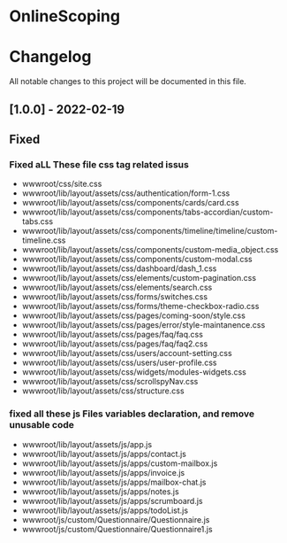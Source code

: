 # OnlineScoping
# Changelog
All notable changes to this project will be documented in this file.

## [1.0.0] - 2022-02-19
## Fixed

### Fixed aLL These file css tag related issus

- wwwroot/css/site.css
- wwwroot/lib/layout/assets/css/authentication/form-1.css
- wwwroot/lib/layout/assets/css/components/cards/card.css
- wwwroot/lib/layout/assets/css/components/tabs-accordian/custom-tabs.css
- wwwroot/lib/layout/assets/css/components/timeline/timeline/custom-timeline.css
- wwwroot/lib/layout/assets/css/components/custom-media_object.css
- wwwroot/lib/layout/assets/css/components/custom-modal.css
- wwwroot/lib/layout/assets/css/dashboard/dash_1.css
- wwwroot/lib/layout/assets/css/elements/custom-pagination.css
- wwwroot/lib/layout/assets/css/elements/search.css
- wwwroot/lib/layout/assets/css/forms/switches.css
- wwwroot/lib/layout/assets/css/forms/theme-checkbox-radio.css
- wwwroot/lib/layout/assets/css/pages/coming-soon/style.css
- wwwroot/lib/layout/assets/css/pages/error/style-maintanence.css
- wwwroot/lib/layout/assets/css/pages/faq/faq.css
- wwwroot/lib/layout/assets/css/pages/faq/faq2.css
- wwwroot/lib/layout/assets/css/users/account-setting.css
- wwwroot/lib/layout/assets/css/users/user-profile.css
- wwwroot/lib/layout/assets/css/widgets/modules-widgets.css
- wwwroot/lib/layout/assets/css/scrollspyNav.css
- wwwroot/lib/layout/assets/css/structure.css

### fixed all these js Files variables declaration, and remove unusable code  

- wwwroot/lib/layout/assets/js/app.js
- wwwroot/lib/layout/assets/js/apps/contact.js
- wwwroot/lib/layout/assets/js/apps/custom-mailbox.js
- wwwroot/lib/layout/assets/js/apps/invoice.js
- wwwroot/lib/layout/assets/js/apps/mailbox-chat.js
- wwwroot/lib/layout/assets/js/apps/notes.js
- wwwroot/lib/layout/assets/js/apps/scrumboard.js
- wwwroot/lib/layout/assets/js/apps/todoList.js
- wwwroot/js/custom/Questionnaire/Questionnaire.js   
- wwwroot/js/custom/Questionnaire/Questionnaire1.js  




